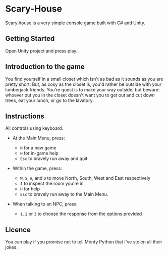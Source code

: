 # Scary-House

Scary house is a very simple console game built with C# and Unity.

## Getting Started

Open Unity project and press play.

## Introduction to the game

You find yourself in a small closet which isn't as bad as it sounds as you are pretty short. But, as cosy as the closet is, you'd rather be outside with your lumberjack friends. You're quest is to make your way outside, but beware: whoever put you in the closet doesn't want you to get out and cut down trees, eat your lunch, or go to the lavatory.

## Instructions

All controls using keyboard.

* At the Main Menu, press:

  - `N` for a new game
  - `H` for in-game help
  - `Esc` to bravely run away and quit.  

* Within the game, press:

  - `W`, `S`, `A`, and `D` to move North, South, West and East respectively
  - `I` to inspect the room you're in
  - `H` for help
  - `Esc` to bravely run away to the Main Menu.

* When talking to an NPC, press:
  - `1`, `2` or `3` to choose the response from the options provided


## Licence
You can play if you promise not to tell Monty Python that I've stolen all their jokes.
